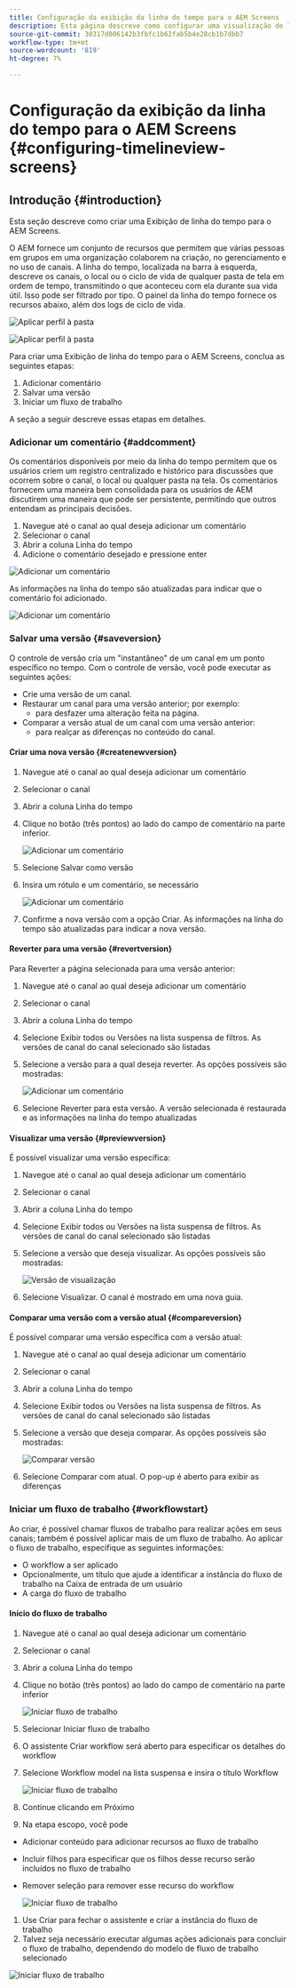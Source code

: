 ```yaml
---
title: Configuração da exibição da linha do tempo para o AEM Screens
description: Esta página descreve como configurar uma visualização de linha do tempo no Screens as a Cloud Service.
source-git-commit: 30317d006142b3fbfc1b62fab5b4e28cb1b7dbb7
workflow-type: tm+mt
source-wordcount: '819'
ht-degree: 7%

---
```


# Configuração da exibição da linha do tempo para o AEM Screens {#configuring-timelineview-screens}

## Introdução {#introduction}

Esta seção descreve como criar uma Exibição de linha do tempo para o AEM Screens.

O AEM fornece um conjunto de recursos que permitem que várias pessoas em grupos em uma organização colaborem na criação, no gerenciamento e no uso de canais.
A linha do tempo, localizada na barra à esquerda, descreve os canais, o local ou o ciclo de vida de qualquer pasta de tela em ordem de tempo, transmitindo o que aconteceu com ela durante sua vida útil. Isso pode ser filtrado por tipo.
O painel da linha do tempo fornece os recursos abaixo, além dos logs de ciclo de vida.

![Aplicar perfil à pasta](/help/screens-cloud/assets/configure/Screens-timeline1.jpg)

![Aplicar perfil à pasta](/help/screens-cloud/assets/configure/screens-timeline2.jpg)

Para criar uma Exibição de linha do tempo para o AEM Screens, conclua as seguintes etapas:

1. Adicionar comentário
1. Salvar uma versão
1. Iniciar um fluxo de trabalho

A seção a seguir descreve essas etapas em detalhes.

### Adicionar um comentário {#addcomment}

Os comentários disponíveis por meio da linha do tempo permitem que os usuários criem um registro centralizado e histórico para discussões que ocorrem sobre o canal, o local ou qualquer pasta na tela.
Os comentários fornecem uma maneira bem consolidada para os usuários de AEM discutirem uma maneira que pode ser persistente, permitindo que outros entendam as principais decisões.

1. Navegue até o canal ao qual deseja adicionar um comentário
1. Selecionar o canal
1. Abrir a coluna Linha do tempo
1. Adicione o comentário desejado e pressione enter

![Adicionar um comentário](/help/screens-cloud/assets/configure/screen-timeline3.jpg)

As informações na linha do tempo são atualizadas para indicar que o comentário foi adicionado.

![Adicionar um comentário](/help/screens-cloud/assets/configure/screens-timeline4.jpg)

### Salvar uma versão {#saveversion}

O controle de versão cria um &quot;instantâneo&quot; de um canal em um ponto específico no tempo. Com o controle de versão, você pode executar as seguintes ações:
* Crie uma versão de um canal.
* Restaurar um canal para uma versão anterior; por exemplo:
   * para desfazer uma alteração feita na página.
* Comparar a versão atual de um canal com uma versão anterior:
   * para realçar as diferenças no conteúdo do canal.


#### Criar uma nova versão {#createnewversion}

1. Navegue até o canal ao qual deseja adicionar um comentário
1. Selecionar o canal
1. Abrir a coluna Linha do tempo
1. Clique no botão (três pontos) ao lado do campo de comentário na parte inferior.

   ![Adicionar um comentário](/help/screens-cloud/assets/configure/screens-timeline5.jpg)

1. Selecione Salvar como versão
1. Insira um rótulo e um comentário, se necessário

   ![Adicionar um comentário](/help/screens-cloud/assets/configure/screens-timeline6.jpg)

1. Confirme a nova versão com a opção Criar. As informações na linha do tempo são atualizadas para indicar a nova versão.

#### Reverter para uma versão {#revertversion}

Para Reverter a página selecionada para uma versão anterior:
1. Navegue até o canal ao qual deseja adicionar um comentário
1. Selecionar o canal
1. Abrir a coluna Linha do tempo
1. Selecione Exibir todos ou Versões na lista suspensa de filtros. As versões de canal do canal selecionado são listadas
1. Selecione a versão para a qual deseja reverter. As opções possíveis são mostradas:

   ![Adicionar um comentário](/help/screens-cloud/assets/configure/screens-timeline7.jpg)

1. Selecione Reverter para esta versão. A versão selecionada é restaurada e as informações na linha do tempo atualizadas

#### Visualizar uma versão {#previewversion}

É possível visualizar uma versão específica:
1. Navegue até o canal ao qual deseja adicionar um comentário
1. Selecionar o canal
1. Abrir a coluna Linha do tempo
1. Selecione Exibir todos ou Versões na lista suspensa de filtros. As versões de canal do canal selecionado são listadas
1. Selecione a versão que deseja visualizar. As opções possíveis são mostradas:

   ![Versão de visualização](/help/screens-cloud/assets/configure/screens-timeline8.jpg)

1. Selecione Visualizar. O canal é mostrado em uma nova guia.

#### Comparar uma versão com a versão atual {#compareversion}

É possível comparar uma versão específica com a versão atual:
1. Navegue até o canal ao qual deseja adicionar um comentário
1. Selecionar o canal
1. Abrir a coluna Linha do tempo
1. Selecione Exibir todos ou Versões na lista suspensa de filtros. As versões de canal do canal selecionado são listadas
1. Selecione a versão que deseja comparar. As opções possíveis são mostradas:

   ![Comparar versão](/help/screens-cloud/assets/configure/screens-timeline9.jpg)

1. Selecione Comparar com atual. O pop-up é aberto para exibir as diferenças

### Iniciar um fluxo de trabalho {#workflowstart}

Ao criar, é possível chamar fluxos de trabalho para realizar ações em seus canais; também é possível aplicar mais de um fluxo de trabalho.
Ao aplicar o fluxo de trabalho, especifique as seguintes informações:
* O workflow a ser aplicado
* Opcionalmente, um título que ajude a identificar a instância do fluxo de trabalho na Caixa de entrada de um usuário
* A carga do fluxo de trabalho

#### Início do fluxo de trabalho

1. Navegue até o canal ao qual deseja adicionar um comentário
1. Selecionar o canal
1. Abrir a coluna Linha do tempo
1. Clique no botão (três pontos) ao lado do campo de comentário na parte inferior

   ![Iniciar fluxo de trabalho](/help/screens-cloud/assets/configure/screens-timeline10.jpg)

1. Selecionar Iniciar fluxo de trabalho
1. O assistente Criar workflow será aberto para especificar os detalhes do workflow
1. Selecione Workflow model na lista suspensa e insira o título Workflow

   ![Iniciar fluxo de trabalho](/help/screens-cloud/assets/configure/screens-timeline11.jpg)

1. Continue clicando em Próximo
1. Na etapa escopo, você pode
* Adicionar conteúdo para adicionar recursos ao fluxo de trabalho
* Incluir filhos para especificar que os filhos desse recurso serão incluídos no fluxo de trabalho
* Remover seleção para remover esse recurso do workflow

  ![Iniciar fluxo de trabalho](/help/screens-cloud/assets/configure/screens-timeline12.jpg)

1. Use Criar para fechar o assistente e criar a instância do fluxo de trabalho
1. Talvez seja necessário executar algumas ações adicionais para concluir o fluxo de trabalho, dependendo do modelo de fluxo de trabalho selecionado

![Iniciar fluxo de trabalho](/help/screens-cloud/assets/configure/screens-timeline13.jpg)
